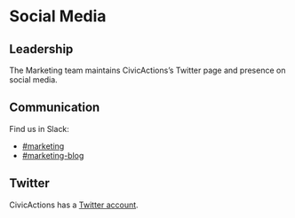 # Social Media

## <a id="leadership">Leadership</a>

The Marketing team maintains CivicActions’s Twitter page and presence on social media.

## <a id="communication">Communication</a>

Find us in Slack:

* [#marketing](https://civicactions.slack.com/messages/marketing)
* [#marketing-blog](https://civicactions.slack.com/messages/marketing-blog)

## <a id="twitter">Twitter</a>

CivicActions has a [Twitter account](https://www.twitter.com/CivicActions).
